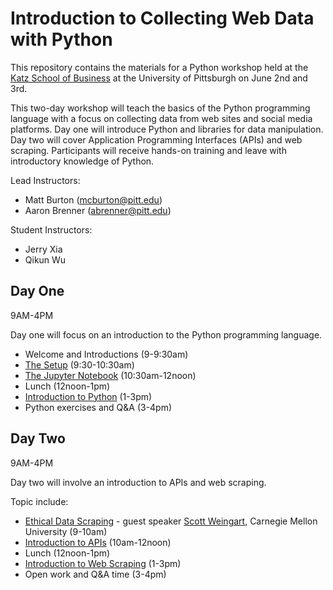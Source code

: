 # Introduction to Collecting Web Data with Python


This repository contains the materials for a Python workshop held at the [Katz School of Business](http://www.business.pitt.edu/katz/) at the University of Pittsburgh on June 2nd and 3rd.

This two-day workshop will teach the basics of the Python programming language with a focus on collecting data from web sites and social media platforms. Day one will introduce Python and libraries for data manipulation. Day two will cover Application Programming Interfaces (APIs) and web scraping. Participants will receive hands-on training and leave with introductory knowledge of Python.


Lead Instructors:

- Matt Burton (mcburton@pitt.edu)
- Aaron Brenner (abrenner@pitt.edu)

Student Instructors:

- Jerry Xia
- Qikun Wu



## Day One

9AM-4PM

Day one will focus on an introduction to the Python programming language.

* Welcome and Introductions (9-9:30am)
* [The Setup](the-setup/the-setup.ipynb) (9:30-10:30am)
* [The Jupyter Notebook](jupyter-notebooks/) (10:30am-12noon)
* Lunch (12noon-1pm)
* [Introduction to Python](intro-to-python/) (1-3pm)
* Python exercises and Q&A  (3-4pm)


## Day Two

9AM-4PM

Day two will involve an introduction to APIs and web scraping.

Topic include:

* [Ethical Data Scraping](https://docs.google.com/presentation/d/1aPnLE-7e1fTrXQEZofdmBpzGQee7ZexaoIkaMn4eGzI/edit#slide=id.g134e22f63f_0_45) - guest speaker [Scott Weingart](https://twitter.com/scott_bot), Carnegie Mellon University (9-10am)
* [Introduction to APIs](intro-to-apis/index.ipynb) (10am-12noon)
* Lunch (12noon-1pm)
* [Introduction to Web Scraping](web-scraping/) (1-3pm)
* Open work and Q&A time (3-4pm)

